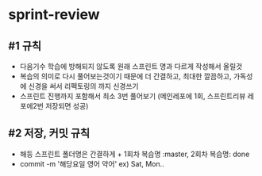 # sprint-review

## #1 규칙

- 다음기수 학습에 방해되지 않도록 원래 스프린트 명과 다르게 작성해서 올릴것
- 복습의 의미로 다시 풀어보는것이기 때문에 더 간결하고, 최대한 깔끔하고, 가독성에 신경을 써서 리펙토링의 까지 신경쓰기
- 스프린트 진행까지 포함해서 최소 3번 풀어보기 (메인레포에 1회, 스프린트리뷰 레포에2번 저장되면 성공)

## #2 저장, 커밋 규칙

- 해등 스프린트 폴더명은 간결하게 + 1회차 복습명 :master, 2회차 복습명: done
- commit -m '해당요일 영어 약어' ex) Sat, Mon..
